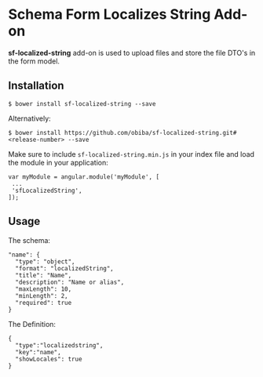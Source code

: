 Schema Form Localizes String Add-on
===================================
 
**sf-localized-string** add-on is used to upload files and store the file DTO's in the form model.

Installation
------------

```
$ bower install sf-localized-string --save
```

Alternatively:

```
$ bower install https://github.com/obiba/sf-localized-string.git#<release-number> --save
```


Make sure to include `sf-localized-string.min.js` in your index file and load the module in your application:

```
var myModule = angular.module('myModule', [
 ...
 'sfLocalizedString',
]);
```

Usage
-----

The schema:

```
"name": {
  "type": "object",
  "format": "localizedString",
  "title": "Name",
  "description": "Name or alias",
  "maxLength": 10,
  "minLength": 2,
  "required": true
}
```

The Definition:

```
{
  "type":"localizedstring",
  "key":"name",
  "showLocales": true
}
```

